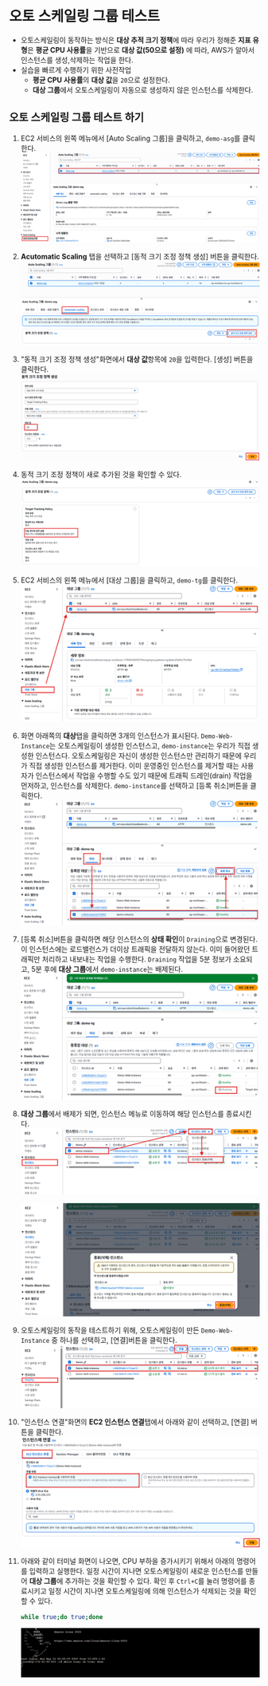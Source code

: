 # 오토 스케일링 그룹 테스트
- 오토스케일링이 동작하는 방식은 **대상 추적 크기 정책**에 따라 우리가 정해준 **지표 유형**은 **평균 CPU 사용률**을 기반으로 **대상 값(50으로 설정)** 에 따라, AWS가 알아서 인스턴스를 생성,삭제하는 작업을 한다. 
- 실습을 빠르게 수행하기 위한 사전작업
  - **평균 CPU 사용률**의 **대상 값**을 `20`으로 설정한다.
  - **대상 그룹**에서 오토스케일링이 자동으로 생성하지 않은 인스턴스를 삭제한다.

## 오토 스케일링 그룹 테스트 하기
1. EC2 서비스의 왼쪽 메뉴에서 [Auto Scaling 그룹]을 클릭하고, `demo-asg`를 클릭한다.
   ![오토 스케일링 그룹 선택](../images/4/12-5.png)
   
2. **Acutomatic Scaling** 탭을 선택하고 [동적 크기 조정 정책 생성] 버튼을 클릭한다.
   ![동적 크기 조정 정책 추가](../images/4/12-6.png)

3. "동적 크기 조정 정책 생성"화면에서 **대상 값**항목에 `20`을 입력한다. [생성] 버튼을 클릭한다.
   ![동적 크기 조정 정책 생성](../images/4/12-7.png)

4. 동적 크기 조정 정책이 새로 추가된 것을 확인할 수 있다.
   ![동적 크기 조정 정책 확인](../images/4/12-8.png)

5. EC2 서비스의 왼쪽 메뉴에서 [대상 그룹]을 클릭하고, `demo-tg`를 클릭한다.
   ![대상 그룹 선택](../images/4/12-1.png)

6. 화면 아래쪽의 **대상**탭을 클릭하면 3개의 인스턴스가 표시된다. `Demo-Web-Instance`는 오토스케일링이 생성한 인스턴스고, `demo-instance`는 우리가 직접 생성한 인스턴스다. 오토스케일링은 자신이 생성한 인스턴스만 관리하기 때문에 우리가 직접 생성한 인스턴스를 제거한다. 이미 운영중인 인스턴스를 제거할 때는 사용자가 인스턴스에서 작업을 수행할 수도 있기 때문에 트래픽 드레인(drain) 작업을 먼저하고, 인스턴스를 삭제한다. `demo-instance`를 선택하고 [등록 취소]버튼을 클릭한다.
   ![등록취소](../images/4/12-2.png)

7. [등록 취소]버튼을 클릭하면 해당 인스턴스의 **상태 확인**이 `Draining`으로 변경된다. 이 인스턴스에는 로드밸런스가 더이상 트래픽을 전달하지 않는다. 이미 들어왔던 트래픽만 처리하고 내보내는 작업을 수행한다. `Draining` 작업을 5분 정보가 소요되고, 5분 후에 **대상 그룹**에서 `demo-instance`는 배제된다.
   ![draining](../images/4/12-3.png)

8. **대상 그룹**에서 배제가 되면, 인스턴스 메뉴로 이동하여 해당 인스턴스를 종료시킨다.
   ![draining](../images/4/12-4-1.png)

   ![draining](../images/4/12-4-2.png)

9. 오토스케일링의 동작을 테스트하기 위해, 오토스케일링이 만든 `Demo-Web-Instance` 중 하나를 선택하고, [연결]버튼을 클릭한다.
   ![인스턴스 선택](../images/4/12-9.png)

10. "인스턴스 연결"화면의 **EC2 인스턴스 연결**탭에서 아래와 같이 선택하고, [연결] 버튼을 클릭한다.
   ![인스턴스 연결](../images/4/12-10.png)

11. 아래와 같이 터미널 화면이 나오면, CPU 부하을 증가시키기 위해서 아래의 명령어를 입력하고 실행한다. 일정 시간이 지나면 오토스케일링이 새로운 인스턴스를 만들어 **대상 그룹**에 추가하는 것을 확인할 수 있다. 확인 후 `Ctrl+C`를 눌러 명령어를 종료시키고 일정 시간이 지나면 오토스케일링에 의해 인스턴스가 삭제되는 것을 확인할 수 있다.
    
    ```bash
    while true;do true;done
    ```

    ![부하발생](../images/4/12-11.png)
   